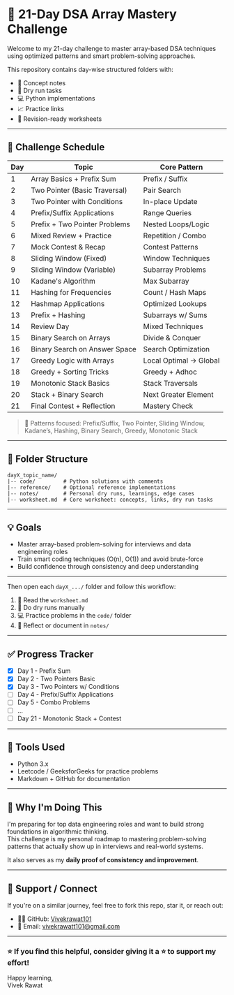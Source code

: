 # 🧠 21-Day DSA Array Mastery Challenge

Welcome to my 21-day challenge to master array-based DSA techniques using optimized patterns and smart problem-solving approaches.

This repository contains day-wise structured folders with:
- 📘 Concept notes  
- 🧪 Dry run tasks  
- 💻 Python implementations  
- 📈 Practice links  
- 🔁 Revision-ready worksheets  

---

## 📅 Challenge Schedule

| Day | Topic                          | Core Pattern           |
|-----|--------------------------------|------------------------|
| 1   | Array Basics + Prefix Sum      | Prefix / Suffix        |
| 2   | Two Pointer (Basic Traversal)  | Pair Search            |
| 3   | Two Pointer with Conditions    | In-place Update        |
| 4   | Prefix/Suffix Applications     | Range Queries          |
| 5   | Prefix + Two Pointer Problems  | Nested Loops/Logic     |
| 6   | Mixed Review + Practice        | Repetition / Combo     |
| 7   | Mock Contest & Recap           | Contest Patterns       |
| 8   | Sliding Window (Fixed)         | Window Techniques      |
| 9   | Sliding Window (Variable)      | Subarray Problems      |
| 10  | Kadane's Algorithm             | Max Subarray           |
| 11  | Hashing for Frequencies        | Count / Hash Maps      |
| 12  | Hashmap Applications           | Optimized Lookups      |
| 13  | Prefix + Hashing               | Subarrays w/ Sums      |
| 14  | Review Day                     | Mixed Techniques       |
| 15  | Binary Search on Arrays        | Divide & Conquer       |
| 16  | Binary Search on Answer Space  | Search Optimization    |
| 17  | Greedy Logic with Arrays       | Local Optimal → Global |
| 18  | Greedy + Sorting Tricks        | Greedy + Adhoc         |
| 19  | Monotonic Stack Basics         | Stack Traversals       |
| 20  | Stack + Binary Search          | Next Greater Element   |
| 21  | Final Contest + Reflection     | Mastery Check          |

> 🔗 Patterns focused: Prefix/Suffix, Two Pointer, Sliding Window, Kadane’s, Hashing, Binary Search, Greedy, Monotonic Stack

---

## 📂 Folder Structure

```
dayX_topic_name/
|-- code/         # Python solutions with comments
|-- reference/    # Optional reference implementations
|-- notes/        # Personal dry runs, learnings, edge cases
|-- worksheet.md  # Core worksheet: concepts, links, dry run tasks
```

---

## 💡 Goals

- Master array-based problem-solving for interviews and data engineering roles  
- Train smart coding techniques (O(n), O(1)) and avoid brute-force  
- Build confidence through consistency and deep understanding  

---

Then open each `dayX_.../` folder and follow this workflow:

1. 🧠 Read the `worksheet.md`  
2. 🧪 Do dry runs manually  
3. 💻 Practice problems in the `code/` folder  
4. 📝 Reflect or document in `notes/`  

---

## ✅ Progress Tracker

- [x] Day 1 - Prefix Sum  
- [x] Day 2 - Two Pointers Basic  
- [x] Day 3 - Two Pointers w/ Conditions  
- [ ] Day 4 - Prefix/Suffix Applications  
- [ ] Day 5 - Combo Problems  
- [ ] ...  
- [ ] Day 21 - Monotonic Stack + Contest  

---

## 🔧 Tools Used

- Python 3.x  
- Leetcode / GeeksforGeeks for practice problems  
- Markdown + GitHub for documentation  

---

## 📌 Why I'm Doing This

I'm preparing for top data engineering roles and want to build strong foundations in algorithmic thinking.  
This challenge is my personal roadmap to mastering problem-solving patterns that actually show up in interviews and real-world systems.  

It also serves as my **daily proof of consistency and improvement**.

---

## 🙌 Support / Connect

If you're on a similar journey, feel free to fork this repo, star it, or reach out:

- 🧑‍💻 GitHub: [Vivekrawat101](https://github.com/Vivekrawat101)  
- 📧 Email: vivekrawatt101@gmail.com  

---

### ⭐️ If you find this helpful, consider giving it a ⭐ to support my effort!

Happy learning,  
Vivek Rawat
